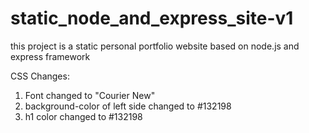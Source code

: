 # static_node_and_express_site-v1

this project is a static personal portfolio website based on node.js and express framework

CSS Changes:

1) Font changed to "Courier New"
2) background-color of left side changed to #132198
3) h1 color changed to #132198
